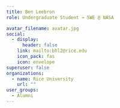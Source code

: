 ```yaml
---
title: Ben Leebron
role: Undergraduate Student → SWE @ NASA

avatar_filename: avatar.jpg
social:
  - display:
      header: false
    link: mailto:bhl2@rice.edu
    icon_pack: fas
    icon: envelope
superuser: false
organizations:
  - name: Rice University
    url: ""
user_groups:
  - Alumni
---
```

